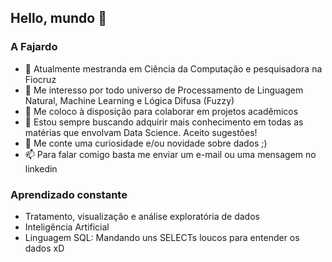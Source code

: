 ## Hello, mundo 👋

### A Fajardo

- 🔭 Atualmente mestranda em Ciência da Computação e pesquisadora na Fiocruz
- 🌱 Me interesso por todo universo de Processamento de Linguagem Natural, Machine Learning e Lógica Difusa (Fuzzy)
- 👯 Me coloco à disposição para colaborar em projetos acadêmicos
- 🤔 Estou sempre buscando adquirir mais conhecimento em todas as matérias que envolvam Data Science. Aceito sugestões!
- 💬 Me conte uma curiosidade e/ou novidade sobre dados ;)
- 📫 Para falar comigo basta me enviar um e-mail ou uma mensagem no linkedin

### Aprendizado constante

- Tratamento, visualização e análise exploratória de dados
- Inteligência Artificial
- Linguagem SQL: Mandando uns SELECTs loucos para entender os dados xD
